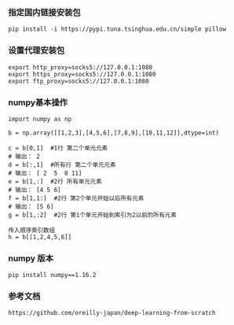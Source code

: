 
### 指定国内链接安装包
```
pip install -i https://pypi.tuna.tsinghua.edu.cn/simple pillow
```

### 设置代理安装包
```
export http_proxy=socks5://127.0.0.1:1080
export https_proxy=socks5://127.0.0.1:1080
export ftp_proxy=socks5://127.0.0.1:1080
```

### numpy基本操作
```
import numpy as np
 
b = np.array([[1,2,3],[4,5,6],[7,8,9],[10,11,12]],dtype=int)
 
c = b[0,1]  #1行 第二个单元元素
# 输出： 2
d = b[:,1]  #所有行 第二个单元元素
# 输出： [ 2  5  8 11]
e = b[1,:]  #2行 所有单元元素
# 输出： [4 5 6]
f = b[1,1:]  #2行 第2个单元开始以后所有元素
# 输出： [5 6]
g = b[1,:2]  #2行 第1个单元开始到索引为2以前的所有元素

传入顺序索引数组
h = b[[1,2,4,5,6]]

```

### numpy 版本
```
pip install numpy==1.16.2
```

### 参考文档
```
https://github.com/oreilly-japan/deep-learning-from-scratch

```